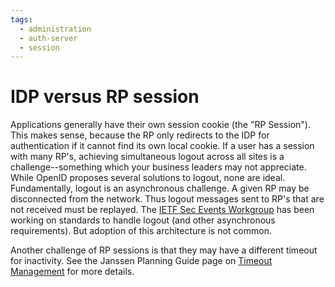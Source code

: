 ```yaml
---
tags:
  - administration
  - auth-server
  - session
---
```


# IDP versus RP session

Applications generally have their own session cookie (the "RP Session").
This makes sense, because the RP only redirects to the IDP for authentication
if it cannot find its own local cookie. If a user has a session with many
RP's, achieving simultaneous logout across all sites is a challenge--something
which your business leaders may not appreciate. While OpenID proposes several
solutions to logout, none are ideal. Fundamentally, logout is an asynchronous
challenge. A given RP may be disconnected from the network. Thus logout
messages sent to RP's that are not received must be replayed. The
[IETF Sec Events Workgroup](https://datatracker.ietf.org/doc/charter-ietf-secevent/01/) has been working on standards to handle logout (and other asynchronous
requirements). But adoption of this architecture is not common.

Another challenge of RP sessions is that they may have a different timeout
for inactivity. See the Janssen Planning Guide page on
[Timeout Management](../../planning/timeout-management.md) for more details.